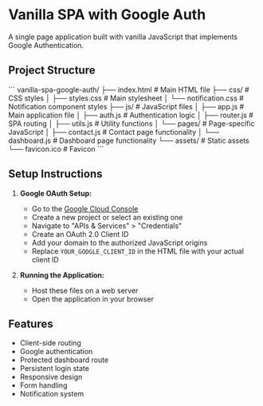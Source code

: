 # Vanilla SPA with Google Auth

A single page application built with vanilla JavaScript that implements Google Authentication.

## Project Structure

\`\`\`
vanilla-spa-google-auth/
├── index.html              # Main HTML file
├── css/                    # CSS styles
│   ├── styles.css          # Main stylesheet
│   └── notification.css    # Notification component styles
├── js/                     # JavaScript files
│   ├── app.js              # Main application file
│   ├── auth.js             # Authentication logic
│   ├── router.js           # SPA routing
│   ├── utils.js            # Utility functions
│   └── pages/              # Page-specific JavaScript
│       ├── contact.js      # Contact page functionality
│       └── dashboard.js    # Dashboard page functionality
└── assets/                 # Static assets
    └── favicon.ico         # Favicon
\`\`\`

## Setup Instructions

1. **Google OAuth Setup:**
   - Go to the [Google Cloud Console](https://console.cloud.google.com/)
   - Create a new project or select an existing one
   - Navigate to "APIs & Services" > "Credentials"
   - Create an OAuth 2.0 Client ID
   - Add your domain to the authorized JavaScript origins
   - Replace `YOUR_GOOGLE_CLIENT_ID` in the HTML file with your actual client ID

2. **Running the Application:**
   - Host these files on a web server
   - Open the application in your browser

## Features

- Client-side routing
- Google authentication
- Protected dashboard route
- Persistent login state
- Responsive design
- Form handling
- Notification system
